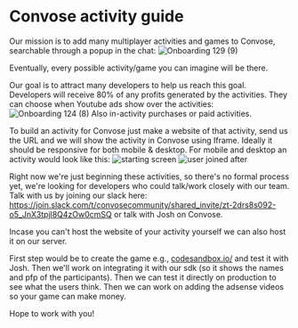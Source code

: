 # Convose activity guide

Our mission is to add many multiplayer activities and games to Convose, searchable through a popup in the chat:
![Onboarding 129 (9)](https://github.com/convose1/convose-activities/assets/20860711/d4f06f3f-7043-4bd5-9169-8ec3d1daa699)


Eventually, every possible activity/game you can imagine will be there. 

Our goal is to attract many developers to help us reach this goal. Developers will receive 80% of any profits generated by the activities. They can choose when Youtube ads show over the activities:
![Onboarding 124 (8)](https://github.com/convose1/convose-activities/assets/20860711/5c056e32-2ca9-4d2f-a6f6-190d078ae17c)
Also in-activity purchases or paid activities.

To build an activity for Convose just make a website of that activity, send us the URL and we will show the activity in Convose using Iframe. Ideally it should be responsive 
for both mobile & desktop. For mobile and desktop an activity would look like this:
 ![starting screen](https://github.com/convose1/convose-activities/assets/20860711/5356eb4d-4ad3-4e68-9e58-a7646e6054c8)
![user joined after](https://github.com/convose1/convose-activities/assets/20860711/36c4f99f-5479-41e2-accb-37db7dc3bd6b)


Right now we're just beginning these activities, so there's no formal process yet, we're looking for developers who could talk/work closely with our team. Talk with us by joining our slack here: https://join.slack.com/t/convosecommunity/shared_invite/zt-2drs8s092-o5_JnX3tpjl8Q4zOw0cmSQ or talk with Josh on Convose.

Incase you can't host the website of your activity yourself we can also host it on our server.

First step would be to create the game e.g., [codesandbox.io/](url) and test it with Josh. Then we'll work on integrating it with our sdk (so it shows the names and pfp of the participants). Then we can test it directly on production to see what the users think. Then we can work on adding the adsense videos so your game can make money.

Hope to work with you!
